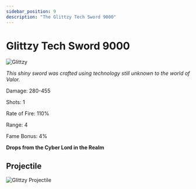 ```yaml
---
sidebar_position: 9
description: "The Glittzy Tech Sword 9000"
---
```


# Glittzy Tech Sword 9000 

![Glittzy](https://vwiki.valorserver.com/api/item/picture/glittzy%20tech%20sword%209000)

<i>This shiny sword was crafted using technology still unknown to the world of Valor.</i>

Damage: 280-455

Shots: 1

Rate of Fire: 110% 

Range: 4

Fame Bonus: 4%

**Drops from the Cyber Lord in the Realm**

## Projectile

![Glittzy Projectile](https://cdn.discordapp.com/attachments/948363241631916122/950405096750055444/Glitzy.gif)
